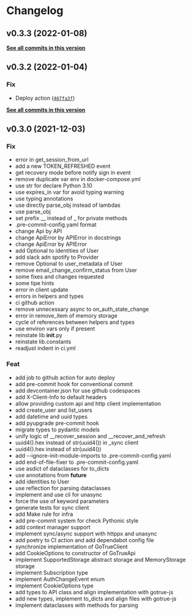 # Changelog

<!--next-version-placeholder-->

## v0.3.3 (2022-01-08)

**[See all commits in this version](https://github.com/supabase-community/gotrue-py/compare/v0.3.2...v0.3.3)**

## v0.3.2 (2022-01-04)
### Fix
* Deploy action ([`467fa3f`](https://github.com/supabase-community/gotrue-py/commit/467fa3f6b9e09295806cbac3e8c4fcfe05c3147d))

**[See all commits in this version](https://github.com/supabase-community/gotrue-py/compare/v0.3.1...v0.3.2)**

## v0.3.0 (2021-12-03)

### Fix

* error in get_session_from_url
* add a new TOKEN_REFRESHED event
* get recovery mode before notify sign in event
* remove duplicate var env in docker-compose.yml
* use str for declare Python 3.10
* use expires_in var for avoid typing warning
* use typing annotations
* use directly parse_obj instead of lambdas
* use parse_obj
* set prefix __ instead of _ for private methods
* .pre-commit-config.yaml format
* change Api by API
* change ApiError by APIError in docstrings
* change ApiError by APIError
* add Optional to identities of User
* add slack adn spotify to Provider
* remove Optional to user_metadata of User
* remove email_change_confirm_status from User
* some fixes and changes requested
* some tipe hints
* error in client update
* errors in helpers and types
* ci github action
* remove unnecessary async to on_auth_state_change
* error in remove_item of memory storage
* cycle of references between helpers and types
* use environ vars only if present
* reinstate lib __init__.py
* reinstate lib.constants
* readjust indent in ci.yml

### Feat

* add job to github action for auto deploy
* add pre-commit hook for conventional commit
* add devcontainer.json for use github codespaces
* add X-Client-Info to default headers
* allow providing custom api and http client implementation
* add create_user and list_users
* add datetime and uuid types
* add pyupgrade pre-commit hook
* migrate types to pydantic models
* unify logic of __recover_session and __recover_and_refresh
* uuid4().hex instead of str(uuid4()) in _sync client
* uuid4().hex instead of str(uuid4())
* add --ignore-init-module-imports to .pre-commit-config.yaml
* add end-of-file-fixer to .pre-commit-config.yaml
* use asdict of dataclasses for to_dicts
* use annotations from __future__
* add identities to User
* use reflection for parsing dataclasses
* implement and use cli for unasync
* force the use of keyword parameters
* generate tests for sync client
* add Make rule for infra
* add pre-commit system for check Pythonic style
* add context manager support
* implement sync/async support with httppx and unasync
* add poetry to CI action and add dependabot config file
* synchronize implementation of GoTrueClient
* add CookieOptions to constructor of GoTrueApi
* implement SupportedStorage abstract storage and MemoryStorage storage
* implement Subscription type
* implement AuthChangeEvent enum
* implement CookieOptions type
* add types to API class and align implementation with gotrue-js
* add new types, implement to_dicts and align files with gotrue-js
* implement dataclasses with methods for parsing
